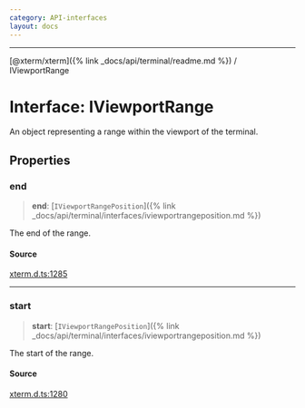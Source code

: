 ```yaml
---
category: API-interfaces
layout: docs
---
```



***

[@xterm/xterm]({% link _docs/api/terminal/readme.md %}) / IViewportRange

# Interface: IViewportRange

An object representing a range within the viewport of the terminal.

## Properties

### end

> **end**: [`IViewportRangePosition`]({% link _docs/api/terminal/interfaces/iviewportrangeposition.md %})

The end of the range.

#### Source

[xterm.d.ts:1285](https://github.com/xtermjs/xterm.js/blob/5.5.0/typings/xterm.d.ts#L1285)

***

### start

> **start**: [`IViewportRangePosition`]({% link _docs/api/terminal/interfaces/iviewportrangeposition.md %})

The start of the range.

#### Source

[xterm.d.ts:1280](https://github.com/xtermjs/xterm.js/blob/5.5.0/typings/xterm.d.ts#L1280)
